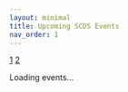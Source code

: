 ```yaml
---
layout: minimal
title: Upcoming SCDS Events
nav_order: 1
---
```


<link rel="stylesheet" href="./assets/css/events.css">

<a href="/index">1</a> <a href="/style-2">2</a>

<div id="events-container">Loading events...</div>

<script src="https://cdnjs.cloudflare.com/ajax/libs/ical.js/1.4.0/ical.min.js"></script>
<script>
  const icalUrl = "https://libcal.mcmaster.ca/ical_subscribe.php?src=p&cid=7565&cat=33846";
  const calendarPageUrl = "https://libcal.mcmaster.ca/calendar/scds?cid=7565&t=d&d=0000-00-00&cal=7565&ct=33846&inc=0";
  const proxy = "https://api.allorigins.win/raw?url=";

  async function fetchEvents() {
    try {
      const res = await fetch(proxy + encodeURIComponent(icalUrl));
      if (!res.ok) throw new Error("Failed to fetch iCal feed");
      const text = await res.text();
      const jcalData = ICAL.parse(text);
      const comp = new ICAL.Component(jcalData);
      const vevents = comp.getAllSubcomponents("vevent");
      return vevents.map(evt => {
        const e = new ICAL.Event(evt);
        return {
          summary: e.summary,
          description: e.description,
          location: e.location,
          start: e.startDate.toJSDate()
        };
      });
    } catch (e) {
      console.error("Error fetching events:", e);
      throw e;
    }
  }

  async function fetchThumbnails() {
    try {
      const res = await fetch(proxy + encodeURIComponent(calendarPageUrl));
      if (!res.ok) throw new Error("Failed to fetch thumbnails page");
      const html = await res.text();
      const parser = new DOMParser();
      const doc = parser.parseFromString(html, "text/html");
      return Array.from(doc.querySelectorAll(".img-thumbnail")).map(img => img.src);
    } catch (e) {
      console.error("Error fetching thumbnails:", e);
      return [];
    }
  }

  function formatDateTime(date) {
    return {
      date: date.toLocaleDateString("en-US", { month: "long", day: "numeric", year: "numeric" }),
      time: date.toLocaleTimeString("en-US", { hour: "numeric", minute: "2-digit" })
    };
  }

  async function renderEvents() {
    try {
      const [events, thumbnails] = await Promise.all([fetchEvents(), fetchThumbnails()]);
      const container = document.getElementById("events-container");
      container.innerHTML = "";
      events.sort((a, b) => a.start - b.start).forEach((event, index) => {
        const { date, time } = formatDateTime(event.start);
        const thumb = thumbnails[index] || "https://via.placeholder.com/400x200?text=No+Image";
        const html = `
          <div class="event-wrapper">
            <div class="event-left-cell">
              <img class="event-banner" src="${thumb}">
            </div>
            <div class="event-location">${event.location || ""}</div>
            <div class="event-register-cell">
              <a href="#" class="register-button">Register</a>
            </div>
            <div class="right-col">
              <h3 class="event-title">${event.summary}</h3>
              <span class="event-category">SCDS Event</span>
            </div>
            <div class="event-description">${event.description || ""}</div>
            <div class="event-corner-time-cell">
              <div class="event-date">${date}</div>
              <div class="event-time">${time}</div>
            </div>
          </div>`;
        container.insertAdjacentHTML("beforeend", html);
      });
    } catch (e) {
      document.getElementById("events-container").textContent = "Failed to load events.";
    }
  }

  renderEvents();
</script>
